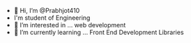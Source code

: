 - 👋 Hi, I’m @Prabhjot410
-  I'm student of Engineering 
- 👀 I’m interested in ... web development 
- 🌱 I’m currently learning ... Front End Development Libraries
 


<!---
Prabhjot410/Prabhjot410 is a ✨ special ✨ repository because its `README.md` (this file) appears on your GitHub profile.
You can click the Preview link to take a look at your changes.
--->
